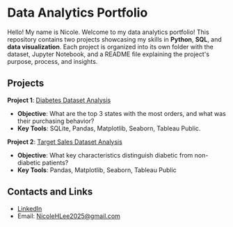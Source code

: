 # Data Analytics Portfolio
Hello! My name is Nicole. Welcome to my data analytics portfolio!
This repository contains two projects showcasing my skills in **Python**, **SQL**, and **data visualization**. Each project is organized into its own folder with the dataset, Jupyter Notebook, and a README file explaining the project's purpose, process, and insights.

## Projects
**Project 1**: [Diabetes Dataset Analysis](https://github.com/nicolehlee/data-analytics-portfolio/project-1)
- **Objective**: What are the top 3 states with the most orders, and what was their purchasing behavior?
- **Key Tools**: SQLite, Pandas, Matplotlib, Seaborn, Tableau Public.

**Project 2**: [Target Sales Dataset Analysis](https://github.com/nicolehlee/data-analytics-portfolio/project-2)
- **Objective**: What key characteristics distinguish diabetic from non-diabetic patients?
- **Key Tools**: Pandas, Matplotlib, Seaborn, Tableau Public

## Contacts and Links
- [LinkedIn](https://www.linkedin.com/in/nicolehlee2025/)
- Email: NicoleHLee2025@gmail.com
